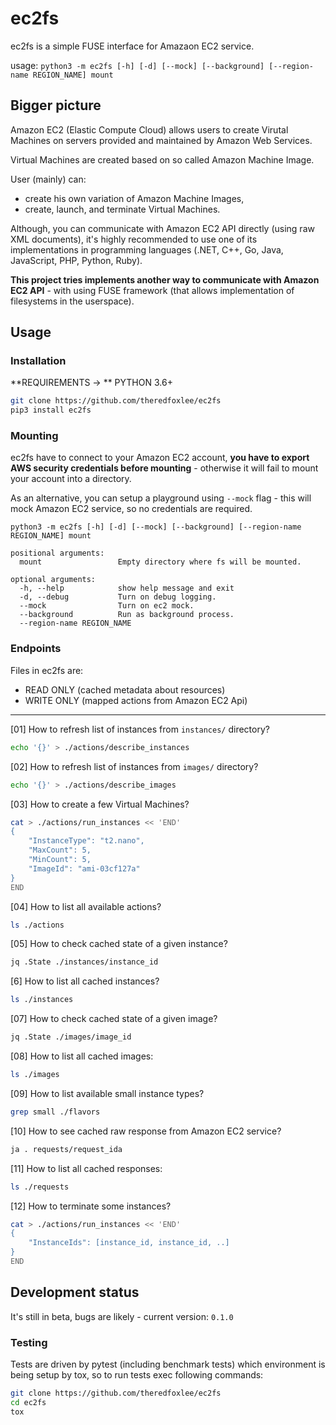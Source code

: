 # ec2fs

ec2fs is a simple FUSE interface for Amazaon EC2 service.

usage: `python3 -m ec2fs [-h] [-d] [--mock] [--background] [--region-name REGION_NAME] mount`

## Bigger picture

Amazon EC2 (Elastic Compute Cloud) allows users to create Virutal Machines on servers provided and maintained by Amazon Web Services.

Virtual Machines are created based on so called Amazon Machine Image.

User (mainly) can:

- create his own variation of Amazon Machine Images,
- create, launch, and terminate Virtual Machines.

Although, you can communicate with Amazon EC2 API directly (using raw XML documents), it's highly recommended to use one of its implementations in programming languages (.NET, C++, Go, Java, JavaScript, PHP, Python, Ruby).

**This project tries implements another way to communicate with Amazon EC2 API** - with using FUSE framework (that allows implementation of filesystems in the userspace).

## Usage

### Installation

**REQUIREMENTS -> ** PYTHON 3.6+

``` bash
git clone https://github.com/theredfoxlee/ec2fs
pip3 install ec2fs
```

### Mounting

ec2fs have to connect to your Amazon EC2 account, **you have to export AWS security credentials before mounting** - otherwise it will fail to mount your account into a directory.

As an alternative, you can setup a playground using `--mock` flag - this will mock Amazon EC2 service, so no credentials are required.

```
python3 -m ec2fs [-h] [-d] [--mock] [--background] [--region-name REGION_NAME] mount

positional arguments:
  mount                 Empty directory where fs will be mounted.

optional arguments:
  -h, --help            show help message and exit
  -d, --debug           Turn on debug logging.
  --mock                Turn on ec2 mock.
  --background          Run as background process.
  --region-name REGION_NAME
```

### Endpoints

Files in ec2fs are:

- READ ONLY (cached metadata about resources)
- WRITE ONLY (mapped actions from Amazon EC2 Api)

---

[01] How to refresh list of instances from `instances/` directory?

``` bash
echo '{}' > ./actions/describe_instances
```

[02] How to refresh list of instances from `images/` directory?

```bash
echo '{}' > ./actions/describe_images
```

[03] How to create a few Virtual Machines?

``` bash
cat > ./actions/run_instances << 'END'
{
    "InstanceType": "t2.nano",
    "MaxCount": 5,
    "MinCount": 5,
    "ImageId": "ami-03cf127a"
}
END
```

[04] How to list all available actions?

``` bash
ls ./actions
```

[05] How to check cached state of a given instance?

```bash
jq .State ./instances/instance_id
```

[6] How to list all cached instances?

```bash
ls ./instances
```

[07] How to check cached state of a given image?

```bash
jq .State ./images/image_id
```

[08] How to list all cached images:

```bash
ls ./images
```

[09] How to list available small instance types?

```bash
grep small ./flavors
```

[10] How to see cached raw response from Amazon EC2 service?

``` bash
ja . requests/request_ida 
```

[11] How to list all cached responses:

```bash
ls ./requests
```

[12] How to terminate some instances?

```bash
cat > ./actions/run_instances << 'END'
{
    "InstanceIds": [instance_id, instance_id, ..]
}
END
```

## Development status

It's still in beta, bugs are likely - current version: `0.1.0`

### Testing

Tests are driven by pytest (including benchmark tests) which environment is being setup by tox, so to run tests exec following commands:

```bash
git clone https://github.com/theredfoxlee/ec2fs
cd ec2fs
tox
```
